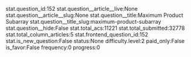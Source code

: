 stat.question_id:152
stat.question__article__live:None
stat.question__article__slug:None
stat.question__title:Maximum Product Subarray
stat.question__title_slug:maximum-product-subarray
stat.question__hide:False
stat.total_acs:11221
stat.total_submitted:32778
stat.total_column_articles:5
stat.frontend_question_id:152
stat.is_new_question:False
status:None
difficulty.level:2
paid_only:False
is_favor:False
frequency:0
progress:0
